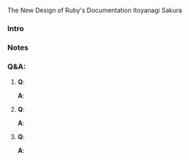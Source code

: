 The New Design of Ruby's Documentation
Itoyanagi Sakura

### Intro

### Notes

### Q&A:

1. **Q**:

   **A**:

2. **Q**:

   **A**:

3. **Q**:

   **A**:
